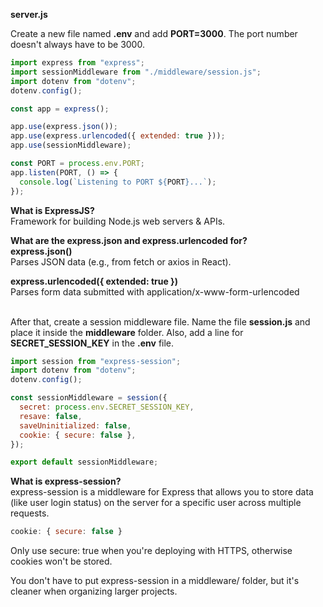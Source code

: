 **server.js**

Create a new file named **.env** and add **PORT=3000**. The port number doesn't always have to be 3000.

```js
import express from "express";
import sessionMiddleware from "./middleware/session.js";
import dotenv from "dotenv";
dotenv.config();

const app = express();

app.use(express.json());
app.use(express.urlencoded({ extended: true }));
app.use(sessionMiddleware);

const PORT = process.env.PORT;
app.listen(PORT, () => {
  console.log(`Listening to PORT ${PORT}...`);
});
```

**What is ExpressJS?**<br>
Framework for building Node.js web servers & APIs.<br>

**What are the express.json and express.urlencoded for?**<br>
**express.json()**<br>
Parses JSON data (e.g., from fetch or axios in React).<br>

**express.urlencoded({ extended: true })**<br>
Parses form data submitted with application/x-www-form-urlencoded<br><br>

After that, create a session middleware file. Name the file **session.js** and place it inside the **middleware** folder. Also, add a line for **SECRET_SESSION_KEY** in the **.env** file.
```js
import session from "express-session";
import dotenv from "dotenv";
dotenv.config();

const sessionMiddleware = session({
  secret: process.env.SECRET_SESSION_KEY,
  resave: false,
  saveUninitialized: false,
  cookie: { secure: false },
});

export default sessionMiddleware;
```

**What is express-session?**<br>
express-session is a middleware for Express that allows you to store data (like user login status) on the server for a specific user across multiple requests.<br>

```js
cookie: { secure: false }
```
Only use secure: true when you're deploying with HTTPS, otherwise cookies won't be stored.<br>

You don't have to put express-session in a middleware/ folder, but it's cleaner when organizing larger projects.
